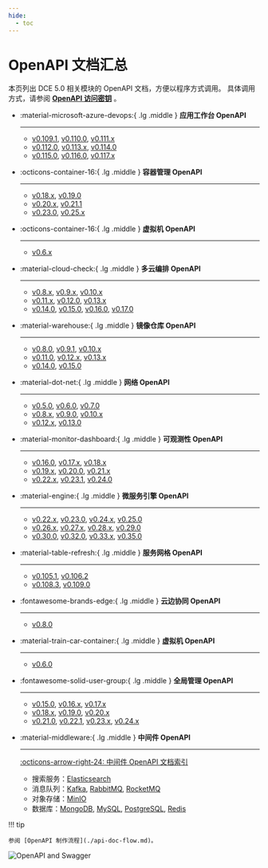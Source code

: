 ```yaml
---
hide:
  - toc
---
```


# OpenAPI 文档汇总

本页列出 DCE 5.0 相关模块的 OpenAPI 文档，方便以程序方式调用。
具体调用方式，请参阅 **[OpenAPI 访问密钥](https://docs.daocloud.io/ghippo/user-guide/personal-center/accesstoken/)** 。

<div class="grid cards" markdown>

-   :material-microsoft-azure-devops:{ .lg .middle } __应用工作台 OpenAPI__

    ---

    - [v0.109.1](./amamba/v0.109.1.md), [v0.110.0](./amamba/v0.110.0.md), [v0.111.x](./amamba/v0.111.0.md)
    - [v0.112.0](./amamba/v0.112.0.md), [v0.113.x](./amamba/v0.113.0.md), [v0.114.0](./amamba/v0.114.0.md)
    - [v0.115.0](./amamba/v0.115.0.md), [v0.116.0](./amamba/v0.116.0.md), [v0.117.x](./amamba/v0.117.0.md)

-   :octicons-container-16:{ .lg .middle } __容器管理 OpenAPI__

    ---

    - [v0.18.x](./kpanda/v0.18.0.md), [v0.19.0](./kpanda/v0.19.0.md)
    - [v0.20.x](./kpanda/v0.20.0.md), [v0.21.1](./kpanda/v0.21.1.md)
    - [v0.23.0](./kpanda/v0.23.0.md), [v0.25.x](./kpanda/v0.25.0.md)

-   :octicons-container-16:{ .lg .middle } __虚拟机 OpenAPI__

    ---

    - [v0.6.x](./virtnest/v0.6.0.md)

-   :material-cloud-check:{ .lg .middle } __多云编排 OpenAPI__

    ---

    - [v0.8.x](./kairship/v0.8.0.md), [v0.9.x](./kairship/v0.9.0.md), [v0.10.x](./kairship/v0.10.0.md)
    - [v0.11.x](./kairship/v0.11.0.md), [v0.12.0](./kairship/v0.12.0.md), [v0.13.x](./kairship/v0.13.0.md)
    - [v0.14.0](./kairship/v0.14.0.md), [v0.15.0](./kairship/v0.15.0.md), [v0.16.0](./kairship/v0.16.0.md), [v0.17.0](./kairship/v0.17.0.md)

-   :material-warehouse:{ .lg .middle } __镜像仓库 OpenAPI__

    ---

    - [v0.8.0](./kangaroo/v0.8.0.md), [v0.9.1](./kangaroo/v0.9.1.md), [v0.10.x](./kangaroo/v0.10.0.md)
    - [v0.11.0](./kangaroo/v0.11.0.md), [v0.12.x](./kangaroo/v0.12.0.md), [v0.13.x](./kangaroo/v0.13.0.md)
    - [v0.14.0](./kangaroo/v0.14.0.md), [v0.15.0](./kangaroo/v0.15.0.md)

-   :material-dot-net:{ .lg .middle } __网络 OpenAPI__

    ---

    - [v0.5.0](./spidernet/v0.5.0.md), [v0.6.0](./spidernet/v0.6.0.md), [v0.7.0](./spidernet/v0.7.0.md)
    - [v0.8.x](./spidernet/v0.8.0.md), [v0.9.0](./spidernet/v0.9.0.md), [v0.10.x](./spidernet/v0.10.0.md)
    - [v0.12.x](./spidernet/v0.12.0.md), [v0.13.0](./spidernet/v0.13.0.md)

-   :material-monitor-dashboard:{ .lg .middle } __可观测性 OpenAPI__

    ---

    - [v0.16.0](./insight/v0.16.0.md), [v0.17.x](./insight/v0.17.0.md), [v0.18.x](./insight/v0.18.0.md)
    - [v0.19.x](./insight/v0.19.0.md), [v0.20.0](./insight/v0.20.0.md), [v0.21.x](./insight/v0.21.0.md)
    - [v0.22.x](./insight/v0.22.0.md), [v0.23.1](./insight/v0.23.1.md), [v0.24.0](./insight/v0.24.0.md)

-   :material-engine:{ .lg .middle } __微服务引擎 OpenAPI__

    ---

    - [v0.22.x](./skoala/v0.22.1.md), [v0.23.0](./skoala/v0.23.0.md), [v0.24.x](./skoala/v0.24.0.md), [v0.25.0](./skoala/v0.25.0.md)
    - [v0.26.x](./skoala/v0.26.0.md), [v0.27.x](./skoala/v0.27.0.md), [v0.28.x](./skoala/v0.28.0.md), [v0.29.0](./skoala/v0.29.0.md)
    - [v0.30.0](./skoala/v0.30.0.md), [v0.32.0](./skoala/v0.32.0.md), [v0.33.x](./skoala/v0.33.0.md), [v0.35.0](./skoala/v0.35.0.md)

-   :material-table-refresh:{ .lg .middle } __服务网格 OpenAPI__

    ---

    - [v0.105.1](./mspider/v0.105.1.md), [v0.106.2](./mspider/v0.106.2.md)
    - [v0.108.3](./mspider/v0.108.3.md), [v0.109.0](./mspider/v0.109.0.md)

-   :fontawesome-brands-edge:{ .lg .middle } __云边协同 OpenAPI__

    ---

    - [v0.8.0](./kant/v0.8.0.md)

-   :material-train-car-container:{ .lg .middle } __虚拟机 OpenAPI__

    ---

    - [v0.6.0](./virtnest/v0.6.0.md)

-   :fontawesome-solid-user-group:{ .lg .middle } __全局管理 OpenAPI__

    ---

    - [v0.15.0](./ghippo/v0.15.0.md), [v0.16.x](./ghippo/v0.16.0.md), [v0.17.x](./ghippo/v0.17.0.md)
    - [v0.18.x](./ghippo/v0.18.0.md), [v0.19.0](./ghippo/v0.19.0.md), [v0.20.x](./ghippo/v0.20.0.md)
    - [v0.21.0](./ghippo/v0.21.0.md), [v0.22.1](./ghippo/v0.22.1.md), [v0.23.x](./ghippo/v0.23.0.md), [v0.24.x](./ghippo/v0.24.0.md)

-   :material-middleware:{ .lg .middle } __中间件 OpenAPI__

    ---

    [:octicons-arrow-right-24: 中间件 OpenAPI 文档索引](./midware.md)

    - 搜索服务：[Elasticsearch](./mcamel/elasticsearch/elasticsearch-v0.7.0.md)
    - 消息队列：[Kafka](./mcamel/kafka/kafka-v0.5.0.md),
      [RabbitMQ](./mcamel/rabbitmq/rabbitmq-v0.10.0.md),
      [RocketMQ](./mcamel/rocketmq/rocketmq-v0.1.1.md)
    - 对象存储：[MinIO](./mcamel/minio/minio-v0.5.0.md)
    - 数据库：[MongoDB](./mcamel/mongodb/mongodb-v0.1.0.md),
      [MySQL](./mcamel/mysql/mysql-v0.10.0.md),
      [PostgreSQL](./mcamel/postgresql/postgresql-v0.1.0.md),
      [Redis](./mcamel/redis/redis-v0.7.0.md)

</div>

!!! tip

    参阅 [OpenAPI 制作流程](./api-doc-flow.md)。

![OpenAPI and Swagger](https://docs.daocloud.io/daocloud-docs-images/docs/openapi/images/index.png)
